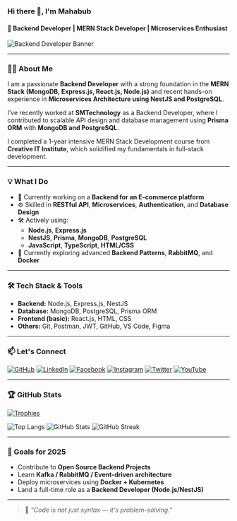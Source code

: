 ### Hi there 👋, I'm Mahabub

#### 🚀 Backend Developer | MERN Stack Developer | Microservices Enthusiast

![Backend Developer Banner](https://media.licdn.com/dms/image/D5616AQFy0rEY5_COLQ/profile-displaybackgroundimage-shrink_350_1400/0/1709044296369?e=1742428800&v=beta&t=8O6HFfykXavA6FUfKzF0WKX3ZSwtVx-qVenZU_7SpMU)

---

### 👨‍💻 About Me

I am a passionate **Backend Developer** with a strong foundation in the **MERN Stack (MongoDB, Express.js, React.js, Node.js)** and recent hands-on experience in **Microservices Architecture using NestJS and PostgreSQL**.

I’ve recently worked at **SMTechnology** as a Backend Developer, where I contributed to scalable API design and database management using **Prisma ORM** with **MongoDB and PostgreSQL**.

I completed a 1-year intensive MERN Stack Development course from **Creative IT Institute**, which solidified my fundamentals in full-stack development.

---

### 💡 What I Do

- 🔭 Currently working on a **Backend for an E-commerce platform**
- ⚙️ Skilled in **RESTful API**, **Microservices**, **Authentication**, and **Database Design**
- 🛠️ Actively using:
  - **Node.js**, **Express.js**
  - **NestJS**, **Prisma**, **MongoDB**, **PostgreSQL**
  - **JavaScript**, **TypeScript**, **HTML/CSS**
- 🌱 Currently exploring advanced **Backend Patterns**, **RabbitMQ**, and **Docker**

---

### 🛠️ Tech Stack & Tools

- **Backend:** Node.js, Express.js, NestJS  
- **Database:** MongoDB, PostgreSQL, Prisma ORM  
- **Frontend (basic):** React.js, HTML, CSS  
- **Others:** Git, Postman, JWT, GitHub, VS Code, Figma

---

### 📫 Let's Connect

[![GitHub](https://img.shields.io/badge/-GitHub-181717?style=flat-square&logo=github&logoColor=white)](https://github.com/mahabubDevs)
[![LinkedIn](https://img.shields.io/badge/-LinkedIn-0077B5?style=flat-square&logo=linkedin&logoColor=white)](https://www.linkedin.com/in/md-mahabub-rahman-b44748254/)
[![Facebook](https://img.shields.io/badge/-Facebook-1877F2?style=flat-square&logo=facebook&logoColor=white)](https://www.facebook.com/profile.php?id=61556231027146)
[![Instagram](https://img.shields.io/badge/-Instagram-E4405F?style=flat-square&logo=instagram&logoColor=white)](https://www.instagram.com/mahabubrahman719/)
[![Twitter](https://img.shields.io/badge/-Twitter-1DA1F2?style=flat-square&logo=twitter&logoColor=white)](https://twitter.com/MdMahabubR25961)
[![YouTube](https://img.shields.io/badge/-YouTube-FF0000?style=flat-square&logo=youtube&logoColor=white)](https://youtube.com/@programmingmystrey)

---

### 🏆 GitHub Stats

[![Trophies](https://github-profile-trophy.vercel.app/?username=mahabubDevs&theme=onestar&no-frame=true)](https://github.com/ryo-ma/github-profile-trophy)

![Top Langs](https://github-readme-stats.vercel.app/api/top-langs/?username=mahabubDevs&layout=compact)
![GitHub Stats](https://github-readme-stats.vercel.app/api?username=mahabubDevs&show_icons=true&theme=radical)
![GitHub Streak](https://streak-stats.demolab.com?user=mahabubDevs&theme=dark)

---

### 🎯 Goals for 2025

- Contribute to **Open Source Backend Projects**
- Learn **Kafka / RabbitMQ / Event-driven architecture**
- Deploy microservices using **Docker + Kubernetes**
- Land a full-time role as a **Backend Developer (Node.js/NestJS)**

---

> 💬 *“Code is not just syntax — it's problem-solving.”*

